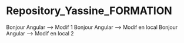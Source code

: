 # Repository_Yassine_FORMATION
Bonjour Angular --> Modif 1
Bonjour Angular --> Modif en local
Bonjour Angular --> Modif en local 2

